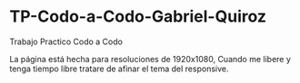 # TP-Codo-a-Codo-Gabriel-Quiroz
Trabajo Practico Codo a Codo

La página está hecha para resoluciones de 1920x1080, Cuando me libere y tenga tiempo libre tratare de afinar el tema del responsive. 
